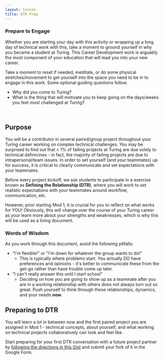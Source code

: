 ```yaml
---
layout: lesson
title: DTR Prep
---
```


<div class="s-card s-border-yellow-500">
  <h3>Prepare to Engage</h3>
  <p>Whether you are starting your day with this activity or wrapping up a long day of technical work with this, take a moment to ground yourself in why you became a student at Turing. This Career Development work is arguably the most component of your education that will lead you into your new career.</p>
  <p>Take a moment to reset if needed, meditate, or do some physical stretches/movement to get yourself into the space you need to be in to engage in this work. Some optional guiding questions follow.</p>
  <ul>
    <li>Why did you come to Turing?</li>
    <li>What is the thing that will motivate you to keep going on the days/weeks you feel <em>most</em> challenged at Turing?</li>
  </ul>
</div>
<br>

## Purpose

You will be a contributor in several paired/group project throughout your Turing career working on complex technical challenges. You may be surprised to find out that < 1% of failing projects at Turing are due solely to technical definicines - in fact, the majority of failing projects are due to intrapersonal/team issues. In order to set yourself (and your teammates) up for success, it is critical to clearly communicate and set expectations with your teammates. 

Before every project kickoff, we ask students to participate in a exercise known as **Defining the Relationship (DTR)**, where you will work to set realistic expectations with your teammates around workflow, communication, etc.

However, prior starting Mod 1, it is crucial for you to reflect on what works for YOU! Obviously, this will change over the course of your Turing career as your learn more about your strengths and weaknesses, which is why this will be used as a living document.

### Words of Wisdom

As you work through this document, avoid the following pitfalls:

- "I'm flexible!" or "I'm down for whatever the group wants to do!"
  - This is typically where problems start. You actually DO have preferences and opinions - it's better to communicate these from the get-go rather than have trouble come up later.
- "I can't really answer this until I start school"
  - Deciding on how you are going to show up as a teammate after you are in a working relationship with others does not always turn out so great. Push yourself to think through these relationships, dynamics, and your needs **now**.
  
## Preparing to DTR

You will learn a lot in between now and the first paired project you are assigned in Mod 1 - technical concepts, about yourself, and what working on technical projects collaboratively can look and feel like.

Start preparing for your first DTR conversation with a future project partner by [following the directions in this Gist](https://gist.github.com/ameseee/0385f0fabb0438fd89e122352b7b2255) and submit your fork of it in the Google Form.

<br>
<br>